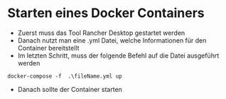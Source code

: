 # Starten eines Docker Containers

+ Zuerst muss das Tool Rancher Desktop gestartet werden
+ Danach nutzt man eine .yml Datei, welche Informationen für den Container bereitstellt
+ Im letzten Schritt, muss der folgende Befehl auf die Datei ausgeführt werden
``` 
docker-compose -f  .\fileName.yml up
```
+ Danach sollte der Container starten